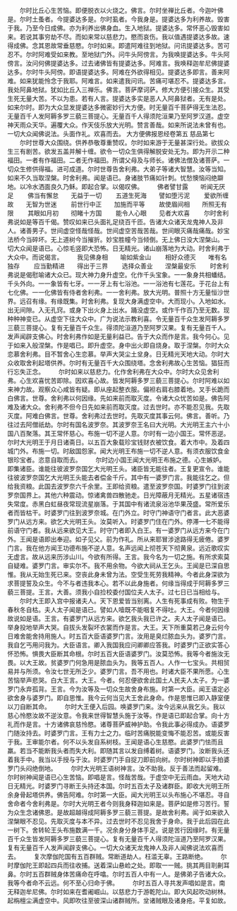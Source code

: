 <!-- { "loadSidebar": true } -->
　　尔时比丘心生苦恼。即便脱衣以火烧之。佛言。尔时坐禅比丘者。今迦叶佛是。尔时土蚤者。今提婆达多是。尔时虱者。今我身是。提婆达多为利养故。毁害于我。乃至今日成佛。亦为利养出佛身血。生入地狱。提婆达多。常怀恶心毁害如来。若说其事穷劫不尽。而如来常以慈悲力。愍而哀伤。我以值遇提婆达多故。速得成佛。念其恩故常垂慈愍。尔时如来。即遣阿难往到地狱。问讯提婆达多。苦可忍不。尔时阿难受如来教。至地狱门外。问牛头阿傍言。为我唤提婆达多。牛头阿傍言。汝问何佛提婆达多。过去诸佛皆有提婆达多。阿难言。我唤释迦牟尼佛提婆达多。尔时牛头阿傍。即语提婆达多。阿难在外欲得相见。提婆达多即言。善来阿难。如来犹能怜念于我耶。阿难言。如来遣我问讯。苦痛可堪忍不。提婆达多言。我处阿鼻地狱。犹如比丘入三禅乐。佛言。菩萨摩诃萨。修大方便引接众生。其受生死无量大苦。不以为患。若有人言。提婆达多实是恶人入阿鼻狱者。无有是处。如来尔时。即为大众显发提婆达多微密妙行大方便。时无量百千菩萨得无生法忍。无量百千人发阿耨多罗三藐三菩提心。无量百千人得须陀洹果乃至阿罗汉道。虚空神天雨众天华。遍覆大众。作天伎乐放大光明。赞言善哉。如来所说法未曾有也。一切大众闻佛说法。头面作礼。欢喜而去。
大方便佛报恩经卷第五
慈品第七
　　尔时世尊大众围绕。供养恭敬尊重赞叹。尔时如来游于无量甚深行处。欲拔众生三有剧苦。欲发五盖并解十缠。欲令一切众生俱得解脱安处无为。即为开示二种福田。一者有作福田。二者无作福田。所谓父母及与师长。诸佛法僧及诸菩萨。一切众生修供得福。进可成道。尔时世尊告舍利弗。大弟子等诸大智慧。汝等当知。如来不久当取涅槃。时舍利弗。闻是语已。身诸肢节痛如针刺。忧愁懊恼闷绝躃地。以冷水洒面良久乃稣。即起合掌。以偈叹佛。
　　佛者譬甘露　　听闻无厌足
　　佛当有懈怠　　无益于一切
　　五道生死海　　譬如堕污泥
　　爱欲所缠故　　无智为世迷
　　前世行中正　　加施而平等
　　故使眉间相　　所照无有限
　　其眼如月初　　彻睹十方国
　　能令人心眼　　见者大欢喜
　　尔时舍利弗说如是等百千偈。赞叹如来已头面礼足绕百千匝。告诸大众诸天龙鬼神人及非人。诸善男子。世间虚空怪哉怪哉。世间虚空苦哉苦哉。世间眼灭痛哉痛哉。妙宝法桥今当碎坏。无上道树今当摧折。妙宝胜幢今当倾倒。无上佛日没大涅槃山。一切大众闻是语已。心惊毛竖即大恐怖。日无精光。诸山崩落地为大动。时舍利弗于大众中。而说偈言。
　　我见佛身相　　喻如紫金山
　　相好众德灭　　唯有名独存
　　应当勤精进　　得出于三界
　　选择众善业　　涅槃最安乐
　　时舍利弗说是偈慰喻诸大众已。现大神力身升虚空。化作千头宝象。一一象身共相蟠结。千头外向。一一象皆有七牙。一一牙上有七浴池。一一浴池有七莲花。于花台上有七化佛。一一化佛皆有侍者舍利弗。一一舍利弗。放大光明。普照十方无量恒沙世界。远召有缘。有缘既集。时舍利弗。复现大身满虚空中。大而现小。入地如水。出无间隙。入无孔窍。或身下出火身上出水。踊没虚空。或作千作百乃至无数。现种种神变已。从虚空下往大众中。广为说法示教利喜。令无量百千众生发阿耨多罗三藐三菩提心。复有无量百千众生。得须陀洹道乃至阿罗汉果。复有无量百千人。发声闻辟支佛心。时舍利弗作如是无量利益已。告于大众而作是言。我今何心。见于如来入般涅槃。作是唱已。即升虚空。身中出火即自烧身。取于涅槃。尔时大众恋慕舍利弗。目不暂舍心生恋慕。举声大哭尘土坌身。日无精光天地大动。尔时大众收取舍利起塔供养。尔时有无量百千大众围绕塔。念舍利弗故心生苦恼。猖狂而行忘失正念。
　　尔时如来以慈悲力。化作舍利弗在大众中。尔时大众见舍利弗。心生欢喜忧苦即除。因欢喜心故。皆发阿耨多罗三藐三菩提心。尔时阿难以如来神力故。观察众心咸皆有疑。即从座起整衣服。偏袒右肩右膝着地。叉手长跪而白佛言。世尊。舍利弗以何因缘。先如来前而取灭度。令诸大众忧苦如是。佛告阿难及诸大众。舍利弗不但今日先如来前而取灭度。过去世时。亦不能忍见我。先取灭度。阿难白佛言。世尊。舍利弗过去世时。先取灭度其事云何。佛言。善听。乃往过去阿僧祇劫。尔时有国名波罗奈。其波罗奈王名曰大光明。大光明王主六十小国八百聚落。其王常怀慈心。布施一切不逆人意。尔时有一边小国王。常怀恶逆。尔时大光明王于月日诸斋日。以五百大象载珍宝钱财衣被饮食。着大市中。及着四城门外。布施一切。时敌国怨家。闻大光明王布施一切不逆人意。有须衣服饮食金银珍宝者。恣意自取而去。
　　尔时边小国王闻大光明王布施之德。心生嫉妒。即集诸臣。谁能往彼波罗奈国乞大光明王头。诸臣皆无能往者。王复更宣令。谁能往彼波罗奈国乞大光明王头能去者偿金千斤。其中有一婆罗门言。我能往乞之。但给我资粮。此国去波罗奈六千余里。王即给资粮。遣至波罗奈国。时婆罗门往到波罗奈国界上。其他六种震动。惊诸禽兽四散驰走。日光障蔽月无精光。五星诸宿违失常度。赤黑白虹昼夜常现流星崩落。于其国中有诸流泉浴池华果茂盛。常所爱乐者而皆枯干。时婆罗门往到波罗奈城。在门外立。时守门神语守门者言。此大恶婆罗门从远方来。欲乞大光明王头。汝莫听入。时婆罗门住在门外。停滞一七不能得前语守门者。我从远来欲见大王。时守门者即入白王。有一婆罗门从远方来今在门外。王闻是语即出奉迎。如子见父。前为作礼。所从来耶冒涉途路得无疲倦。婆罗门言。我在他方闻王功德布施不逆人意。名声远闻上彻苍天下彻黄泉。远近歌叹实无虚言。故从远来历涉山川。今欲有所得。王言。我今名为一切之施。有所求索莫自疑难。婆罗门言。审实尔不。我不用余物。今欲大祠从王乞头。王闻是已深自思惟。我从无始生死已来。空丧此身未曾为法。空受生死劳我精神。今者此身深欲为求菩提誓及众生。今不与者违我本心。若不以此身施者。何缘当得成于阿耨多罗三藐三菩提。王言。大善。须我小自捡校委付国位夫人太子。过七日已当相给与。
　　尔时大王即入宫中报诸夫人。天下恩爱皆当别离。人生有死事成有败。物生于春秋冬自枯。夫人太子闻是语已。譬如人噎既不能咽复不得吐。大王。今者何因缘故说如是语。王言。有婆罗门从远方来。欲乞我头我已许之。夫人太子闻是语已。举身投地举声大哭。自拔头发裂坏衣裳而作是言。大王。天下所重莫若己身云何今日难舍能舍持用施人。时五百大臣语婆罗门言。汝用是臭烂脓血头为。婆罗门言。我自乞丐用问我为。大臣语言。卿入我国我应问卿卿应答我。时婆罗门正欲实答心怀恐怖。惧畏大臣断其命根。尔时五百大臣语婆罗门。汝莫恐怖。我等今者施汝无畏。以大王故。贫婆罗门何急用是脓血头为。我等五百人。人作一七宝头。共相贸易并与所须。令汝七世无所乏少。婆罗门言。吾不用也。时诸大臣不果所愿。心生苦恼举声悲哭。白大王言。大王。今者。何忍便欲舍此国土人民夫人太子。为一婆罗门永弃孤背。王言。今为汝等及一切众生故舍身布施。时第一大臣。闻王语定必欲舍身与婆罗门。即自思惟。我今云何当见大王舍此身命。作是思惟已即入静室便以刀自断其命。
　　尔时大王便入后园。唤婆罗门来。汝今远来从我乞头。我以慈心怜愍汝故不逆汝意。令我来世得智慧头施于汝等。作是语已即起合掌。向十方礼而作是言。十方诸佛哀慈怜愍。诸尊菩萨威神护助。令我此事必得成办。语婆罗门随汝持去。时婆罗门言。王有力士之力。临时苦痛脱能变悔不能忍苦。或能反害于我。王审能尔者。何不以头发自系树枝。王闻是语心生慈愍。此婆罗门怯而且羸。若当不能断我头者而失大利。即随其言以发自缚着树。语婆罗门。汝断我头还着我手中。我当以手授与于汝。时婆罗门手自捉刀即前向树。尔时树神即以手拍婆罗门头闷绝倒地。
　　尔时大光明王语树神言。汝不助我。反于善法而起留难。尔时树神闻是语已心生苦恼。即唱是言。怪哉苦哉。于虚空中无云雨血。天地大动日无精光。时婆罗门寻断王头持还本国。尔时五百太子及诸群臣。即收大光明王所余身骨起塔供养。佛告阿难。尔时第一大臣。闻大光明王以头布施心不堪忍。寻自舍命者今舍利弗是。尔时大光明王者今则我身释迦如来是。菩萨如是修习苦行。誓为众生念诸佛恩。是故超越得成阿耨多罗三藐三菩提。是故舍利弗。闻于如来欲入涅槃眼不忍见。先取灭度与本不异。过去世时不忍见我舍于身命。我于此后园在此一树下。舍转轮王头布施数满一千。况余身分身体手足。说是苦行因缘时。有无量百千众生皆发阿耨多罗三藐三菩提心。复有无量百千人得须陀洹道乃至阿罗汉果。复有无量百千人发声闻辟支佛心。一切大众诸天龙鬼神人及非人闻佛说法欢喜而去。
　　复次摩伽陀国有五百群贼。常断道劫人。枉滥无辜。王路断绝。
　　尔时摩伽陀王即起四兵而往收捕。送着深山悬崄之处。即取一一贼。挑其两目刵劓耳鼻。尔时五百群贼身体苦痛命在呼噏。尔时五百人中有一人。是佛弟子告诸大众。我等今者命不云远。何不至心归命于佛。
　　尔时五百人寻共发声唱如是言。南无释迦牟尼佛。尔时如来在耆阇崛山。以慈悲力于游乾陀山。即大风起吹动树林。起栴檀尘满虚空中。风即吹往至彼深山诸群贼所。坌诸贼眼及诸身疮。平复如故。
